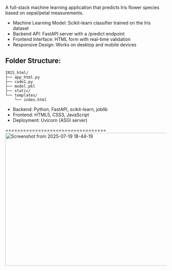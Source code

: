 A full-stack machine learning application that predicts Iris flower species based on sepal/petal measurements.

- Machine Learning Model: Scikit-learn classifier trained on the Iris dataset
- Backend API: FastAPI server with a /predict endpoint
- Frontend Interface: HTML form with real-time validation
- Responsive Design: Works on desktop and mobile devices


Folder Structure:
----------------
```
IRIS_html/
├── app_html.py
├── code1.py
├── model.pkl
├── static/
└── templates/
    └── index.html
```


- Backend: Python, FastAPI, scikit-learn, joblib
- Frontend: HTML5, CSS3, JavaScript
- Deployment: Uvicorn (ASGI server)
  
==================================
<img width="572" height="413" alt="Screenshot from 2025-07-19 18-44-19" src="https://github.com/user-attachments/assets/56d372fc-ebb8-4a19-b9c9-6aff112ee994" />





